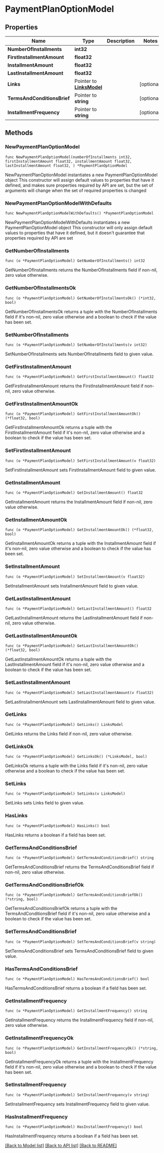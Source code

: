 # PaymentPlanOptionModel

## Properties

Name | Type | Description | Notes
------------ | ------------- | ------------- | -------------
**NumberOfInstallments** | **int32** |  | 
**FirstInstallmentAmount** | **float32** |  | 
**InstallmentAmount** | **float32** |  | 
**LastInstallmentAmount** | **float32** |  | 
**Links** | Pointer to [**LinksModel**](LinksModel.md) |  | [optional] 
**TermsAndConditionsBrief** | Pointer to **string** |  | [optional] 
**InstallmentFrequency** | Pointer to **string** |  | [optional] 

## Methods

### NewPaymentPlanOptionModel

`func NewPaymentPlanOptionModel(numberOfInstallments int32, firstInstallmentAmount float32, installmentAmount float32, lastInstallmentAmount float32, ) *PaymentPlanOptionModel`

NewPaymentPlanOptionModel instantiates a new PaymentPlanOptionModel object
This constructor will assign default values to properties that have it defined,
and makes sure properties required by API are set, but the set of arguments
will change when the set of required properties is changed

### NewPaymentPlanOptionModelWithDefaults

`func NewPaymentPlanOptionModelWithDefaults() *PaymentPlanOptionModel`

NewPaymentPlanOptionModelWithDefaults instantiates a new PaymentPlanOptionModel object
This constructor will only assign default values to properties that have it defined,
but it doesn't guarantee that properties required by API are set

### GetNumberOfInstallments

`func (o *PaymentPlanOptionModel) GetNumberOfInstallments() int32`

GetNumberOfInstallments returns the NumberOfInstallments field if non-nil, zero value otherwise.

### GetNumberOfInstallmentsOk

`func (o *PaymentPlanOptionModel) GetNumberOfInstallmentsOk() (*int32, bool)`

GetNumberOfInstallmentsOk returns a tuple with the NumberOfInstallments field if it's non-nil, zero value otherwise
and a boolean to check if the value has been set.

### SetNumberOfInstallments

`func (o *PaymentPlanOptionModel) SetNumberOfInstallments(v int32)`

SetNumberOfInstallments sets NumberOfInstallments field to given value.


### GetFirstInstallmentAmount

`func (o *PaymentPlanOptionModel) GetFirstInstallmentAmount() float32`

GetFirstInstallmentAmount returns the FirstInstallmentAmount field if non-nil, zero value otherwise.

### GetFirstInstallmentAmountOk

`func (o *PaymentPlanOptionModel) GetFirstInstallmentAmountOk() (*float32, bool)`

GetFirstInstallmentAmountOk returns a tuple with the FirstInstallmentAmount field if it's non-nil, zero value otherwise
and a boolean to check if the value has been set.

### SetFirstInstallmentAmount

`func (o *PaymentPlanOptionModel) SetFirstInstallmentAmount(v float32)`

SetFirstInstallmentAmount sets FirstInstallmentAmount field to given value.


### GetInstallmentAmount

`func (o *PaymentPlanOptionModel) GetInstallmentAmount() float32`

GetInstallmentAmount returns the InstallmentAmount field if non-nil, zero value otherwise.

### GetInstallmentAmountOk

`func (o *PaymentPlanOptionModel) GetInstallmentAmountOk() (*float32, bool)`

GetInstallmentAmountOk returns a tuple with the InstallmentAmount field if it's non-nil, zero value otherwise
and a boolean to check if the value has been set.

### SetInstallmentAmount

`func (o *PaymentPlanOptionModel) SetInstallmentAmount(v float32)`

SetInstallmentAmount sets InstallmentAmount field to given value.


### GetLastInstallmentAmount

`func (o *PaymentPlanOptionModel) GetLastInstallmentAmount() float32`

GetLastInstallmentAmount returns the LastInstallmentAmount field if non-nil, zero value otherwise.

### GetLastInstallmentAmountOk

`func (o *PaymentPlanOptionModel) GetLastInstallmentAmountOk() (*float32, bool)`

GetLastInstallmentAmountOk returns a tuple with the LastInstallmentAmount field if it's non-nil, zero value otherwise
and a boolean to check if the value has been set.

### SetLastInstallmentAmount

`func (o *PaymentPlanOptionModel) SetLastInstallmentAmount(v float32)`

SetLastInstallmentAmount sets LastInstallmentAmount field to given value.


### GetLinks

`func (o *PaymentPlanOptionModel) GetLinks() LinksModel`

GetLinks returns the Links field if non-nil, zero value otherwise.

### GetLinksOk

`func (o *PaymentPlanOptionModel) GetLinksOk() (*LinksModel, bool)`

GetLinksOk returns a tuple with the Links field if it's non-nil, zero value otherwise
and a boolean to check if the value has been set.

### SetLinks

`func (o *PaymentPlanOptionModel) SetLinks(v LinksModel)`

SetLinks sets Links field to given value.

### HasLinks

`func (o *PaymentPlanOptionModel) HasLinks() bool`

HasLinks returns a boolean if a field has been set.

### GetTermsAndConditionsBrief

`func (o *PaymentPlanOptionModel) GetTermsAndConditionsBrief() string`

GetTermsAndConditionsBrief returns the TermsAndConditionsBrief field if non-nil, zero value otherwise.

### GetTermsAndConditionsBriefOk

`func (o *PaymentPlanOptionModel) GetTermsAndConditionsBriefOk() (*string, bool)`

GetTermsAndConditionsBriefOk returns a tuple with the TermsAndConditionsBrief field if it's non-nil, zero value otherwise
and a boolean to check if the value has been set.

### SetTermsAndConditionsBrief

`func (o *PaymentPlanOptionModel) SetTermsAndConditionsBrief(v string)`

SetTermsAndConditionsBrief sets TermsAndConditionsBrief field to given value.

### HasTermsAndConditionsBrief

`func (o *PaymentPlanOptionModel) HasTermsAndConditionsBrief() bool`

HasTermsAndConditionsBrief returns a boolean if a field has been set.

### GetInstallmentFrequency

`func (o *PaymentPlanOptionModel) GetInstallmentFrequency() string`

GetInstallmentFrequency returns the InstallmentFrequency field if non-nil, zero value otherwise.

### GetInstallmentFrequencyOk

`func (o *PaymentPlanOptionModel) GetInstallmentFrequencyOk() (*string, bool)`

GetInstallmentFrequencyOk returns a tuple with the InstallmentFrequency field if it's non-nil, zero value otherwise
and a boolean to check if the value has been set.

### SetInstallmentFrequency

`func (o *PaymentPlanOptionModel) SetInstallmentFrequency(v string)`

SetInstallmentFrequency sets InstallmentFrequency field to given value.

### HasInstallmentFrequency

`func (o *PaymentPlanOptionModel) HasInstallmentFrequency() bool`

HasInstallmentFrequency returns a boolean if a field has been set.


[[Back to Model list]](../README.md#documentation-for-models) [[Back to API list]](../README.md#documentation-for-api-endpoints) [[Back to README]](../README.md)


